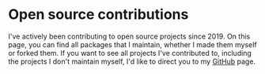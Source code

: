 # Open source contributions

I've actively been contributing to open source projects since 2019. 
On this page, you can find all packages that I maintain, whether I 
made them myself or forked them. If you want to see all projects 
I've contributed to, including the projects I don't maintain myself, 
I'd like to direct you to my [GitHub](https://github.com/roelofjan-elsinga) page.